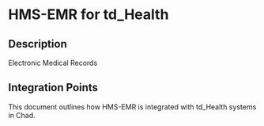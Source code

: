 # HMS-EMR for td_Health

## Description

Electronic Medical Records

## Integration Points

This document outlines how HMS-EMR is integrated with td_Health systems in Chad.
